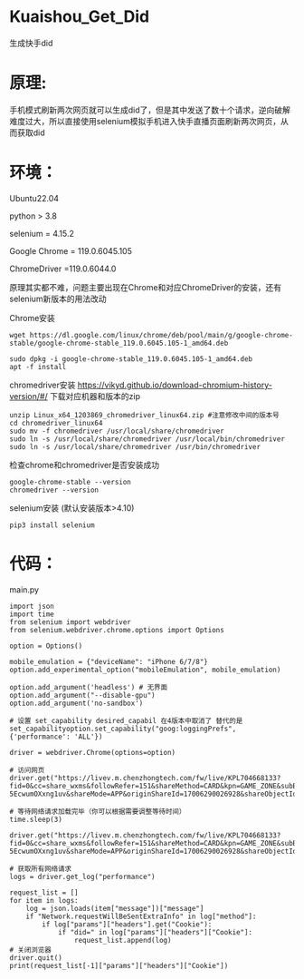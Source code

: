 # Kuaishou_Get_Did
生成快手did
# 原理:
手机模式刷新两次网页就可以生成did了，但是其中发送了数十个请求，逆向破解难度过大，所以直接使用selenium模拟手机进入快手直播页面刷新两次网页，从而获取did

#  环境：
Ubuntu22.04

python > 3.8

selenium = 4.15.2

Google Chrome = 119.0.6045.105

ChromeDriver =119.0.6044.0

原理其实都不难，问题主要出现在Chrome和对应ChromeDriver的安装，还有selenium新版本的用法改动


Chrome安装
```
wget https://dl.google.com/linux/chrome/deb/pool/main/g/google-chrome-stable/google-chrome-stable_119.0.6045.105-1_amd64.deb

sudo dpkg -i google-chrome-stable_119.0.6045.105-1_amd64.deb
apt -f install
```

chromedriver安装
https://vikyd.github.io/download-chromium-history-version/#/
下载对应机器和版本的zip
```
unzip Linux_x64_1203869_chromedriver_linux64.zip #注意修改中间的版本号
cd chromedriver_linux64
sudo mv -f chromedriver /usr/local/share/chromedriver
sudo ln -s /usr/local/share/chromedriver /usr/local/bin/chromedriver
sudo ln -s /usr/local/share/chromedriver /usr/bin/chromedriver

```

检查chrome和chromedriver是否安装成功
```
google-chrome-stable --version
chromedriver --version
```


selenium安装 (默认安装版本>4.10)
```
pip3 install selenium
```


# 代码：
main.py
```
import json  
import time  
from selenium import webdriver  
from selenium.webdriver.chrome.options import Options  
  
option = Options()  
  
mobile_emulation = {"deviceName": "iPhone 6/7/8"}  
option.add_experimental_option("mobileEmulation", mobile_emulation)  
  
option.add_argument('headless') # 无界面  
option.add_argument("--disable-gpu")  
option.add_argument('no-sandbox')  
  
# 设置 set_capability desired_capabil 在4版本中取消了 替代的是 set_capabilityoption.set_capability("goog:loggingPrefs", {'performance': 'ALL'})  
  
driver = webdriver.Chrome(options=option)  
  
# 访问网页  
driver.get("https://livev.m.chenzhongtech.com/fw/live/KPL704668133?fid=0&cc=share_wxms&followRefer=151&shareMethod=CARD&kpn=GAME_ZONE&subBiz=LIVE_STEARM_OUTSIDE&shareId=17006290026928&shareToken=X-5EcwumOXxng1uv&shareMode=APP&originShareId=17006290026928&shareObjectId=web_pc&shareUrlOpened=0&timestamp=1655866833281")  
  
# 等待网络请求加载完毕（你可以根据需要调整等待时间）  
time.sleep(3)  
  
driver.get("https://livev.m.chenzhongtech.com/fw/live/KPL704668133?fid=0&cc=share_wxms&followRefer=151&shareMethod=CARD&kpn=GAME_ZONE&subBiz=LIVE_STEARM_OUTSIDE&shareId=17006290026928&shareToken=X-5EcwumOXxng1uv&shareMode=APP&originShareId=17006290026928&shareObjectId=web_pc&shareUrlOpened=0&timestamp=1655866833281")  
  
# 获取所有网络请求  
logs = driver.get_log("performance")  
  
request_list = []  
for item in logs:  
	log = json.loads(item["message"])["message"]  
	if "Network.requestWillBeSentExtraInfo" in log["method"]:  
		if log["params"]["headers"].get("Cookie"):  
			if "did=" in log["params"]["headers"]["Cookie"]:  
				request_list.append(log)  
# 关闭浏览器  
driver.quit()  
print(request_list[-1]["params"]["headers"]["Cookie"])
```
